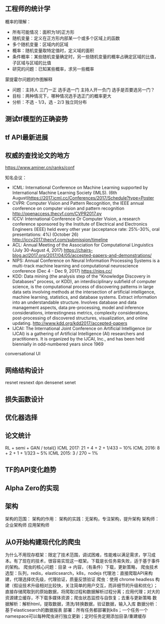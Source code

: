 ## 工程师的统计学

概率的理解：
- 所有可能情况：面积为1的正方形
- 随机变量：定义在正方形内部某一个或多个区域上的函数
- 多个随机变量：区域内的区域
- 概率：随机变量取特定值时，定义域的面积
- 条件概率：某些随机变量确定时，另一些随机变量的概率占确定区域的比值，子区域与区域的比值
- 研究的问题：已知某些概率，求另一些概率

蒙提霍尔问题的作图解释
- 问题：主持人 三门一正 选手选一门 主持人开一负门 选手是否要选另一门？
- 目标：两种情况下，哪种情况选手选正门的概率更大
- 分析：不选 - 1/3，选 - 2/3
独立同分布


## 测试tf模型的正确姿势

## tf API最新进展

## 权威的查找论文的地方

https://www.aminer.cn/ranks/conf

知名会议：
- ICML: International Conference on Machine Learning supported by International Machine Learning Society (IMLS). (6th August)https://2017.icml.cc/Conferences/2017/Schedule?type=Poster
- CVPR: Computer Vision and Pattern Recognition, the IEEE annual conference on computer vision and pattern recognition
http://openaccess.thecvf.com/CVPR2017.py
- ICCV: International Conference Or Computer Vision, a research conference sponsored by the Institute of Electrical and Electronics Engineers (IEEE) held every other year (acceptance rate: 25%-30%, oral presentations: 4%) (October 26)
http://iccv2017.thecvf.com/submission/timeline
- ACL: Annual Meeting of the Association for Computational Linguistics (July 30-August 4, 2017)
https://chairs-blog.acl2017.org/2017/04/05/accepted-papers-and-demonstrations/
- NIPS: Annual Conference on Neural Information Processing Systems is a multi-track machine learning and computational neuroscience conference (Dec 4 - Dec 9, 2017)
https://nips.cc/
- KDD: Data mining (the analysis step of the "Knowledge Discovery in Databases" process, or KDD), an interdisciplinary subfield of computer science, is the computational process of discovering patterns in large data sets involving methods at the intersection of artificial intelligence, machine learning, statistics, and database systems. Extract information into an understandable structure. Involves database and data management aspects, data pre-processing, model and inference considerations, interestingness metrics, complexity considerations, post-processing of discovered structures, visualization, and online updating.
http://www.kdd.org/kdd2017/accepted-papers
- IJCAI: The International Joint Conference on Artificial Intelligence (or IJCAI) is a gathering of Artificial Intelligence (AI) researchers and practitioners. It is organized by the IJCAI, Inc., and has been held biennially in odd-numbered years since 1969

conversational UI

## 网络结构设计

resnet resnext dpn densenet senet

## 损失函数设计

## 优化器选择

## 论文统计

RL + semi + GAN / total{}
ICML 2017: 21 + 4 + 2 + 1/433 ~ 10%
ICML 2016: 8 + 2 + 1 + 1/323 ~ 5%
ICML 2015: 3 / 270 ~ 1%

## TF的API变化趋势

## Alpha Zero的实现

## 架构

架构的范围：
架构的作用：
架构的实践：无架构，专注架构，提升架构
架构师：企业架构师 应用架构师

## 从0开始构建现代化的爬虫

为什么不用现存框架：限定了技术范围，调试困难，性能难以满足需求，学习成本。有了现在的技术，很容易实现这一框架。下载是长任务易失败，适于基于事件的架构。
爬虫的核心问题：目录 -> 内容，（有条件）下载，更新策略，
爬虫技术选型：队列，redis，elasticsearch，k8s，nodejs
代理池：直接爬取API来构建，代理选择优先级，代理验证，质量反馈验证
爬虫：使用 chrome headless 构建（假设技术升级相对比较快，关注简单的用户交互，而非细节的升级和优化）；直接存储爬取到的原始数据，将爬取过程和数据解析过程分离；应用代理；对大的资源建立缓存，不下载多媒体资源；爬虫状态监控与自恢复；去重与更新策略
数据解析：解析html，提取数据，清洗/转换数据，验证数据，输入入库
数据分析：基于elasticsearch的数据报表
部署：所有任务都部署到k8s；一个任务一个namespace可以每种爬虫进行独立更新；定时任务定期添加目录/重建缓存


